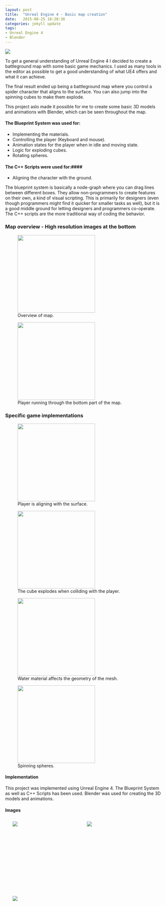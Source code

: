 ```yaml
---
layout: post
title:  "Unreal Engine 4 - Basic map creation"
date:   2015-08-25 18:28:36
categories: jekyll update
tags:
- Unreal Engine 4
- Blender
---
```


<img src="{{ site.baseurl }}/assets/portfolio/unrealoverview/11.png">

To get a general understanding of Unreal Engine 4 I decided to create a battleground map with some basic game mechanics. I used as many tools in the editor as possible to get a good understanding of what UE4 offers and what it can achieve.

The final result ended up being a battleground map where you control a spider character that aligns to the surface. You can also jump into the spinning cubes to make them explode.

This project aslo made it possible for me to create some basic 3D models and animations with Blender, which can be seen throughout the map.

#### The Blueprint System was used for: ####

- Implementing the materials.
- Controlling the player (Keyboard and mouse).
- Animation states for the player when in idle and moving state.
- Logic for exploding cubes.
- Rotating spheres.

#### The C++ Scripts were used for:#### 

- Aligning the character with the ground.

The blueprint system is basically a node-graph where you can drag lines between different boxes. They allow non-programmers to create features on their own, a kind of visual scripting. This is primarily for designers (even though programmers might find it quicker for smaller tasks as well), but it is a good middle ground for letting designers and programmers co-operate. The C++ scripts are the more traditional way of coding the behavior.

### Map overview - High resolution images at the bottom ###

<figure>
  <img src="{{ site.baseurl }}/assets/portfolio/unrealoverview/GIF/OverviewFlyingTrimmed.gif" height="250px">
  <figcaption> Overview of map. </figcaption>
</figure>

<figure>
  <img src="{{ site.baseurl }}/assets/portfolio/unrealoverview/GIF/OverviewBottomTrimmed.gif" height="250px">
  <figcaption> Player running through the bottom part of the map. </figcaption>
</figure>

### Specific game implementations ### 

<figure>
  <img src="{{ site.baseurl }}/assets/portfolio/unrealoverview/GIF/SurfaceRotationTrimmed.gif" height="250px">
  <figcaption> Player is aligning with the surface. </figcaption>
</figure>

<figure>
  <img src="{{ site.baseurl }}/assets/portfolio/unrealoverview/GIF/ExplosionTrimmed.gif" height="250px">
  <figcaption> The cube explodes when colliding with the player. </figcaption>
</figure>

<figure>
  <img src="{{ site.baseurl }}/assets/portfolio/unrealoverview/GIF/Water2Trimmed.gif" height="250px">
  <figcaption> Water material affects the geometry of the mesh. </figcaption>
</figure>

<figure>
  <img src="{{ site.baseurl }}/assets/portfolio/unrealoverview/GIF/SpinningBallsTrimmed.gif" height="250px"/>
  <figcaption> Spinning spheres. </figcaption>
</figure>

#### Implementation ####

This project was implemented using Unreal Engine 4. The Blueprint System as well as C++ Scripts has been used. Blender was used for creating the 3D models and animations.

#### Images ####

<style>
	ul#menu li {
		float: left;
	    display:inline;
	    margin: 10px 10px 0 0;
	}
	ul#menu {
		margin: 0 0 0 0;
	}
	div.img li {
		height: 230px;
		width: 230px;
		overflow: hidden;
	}

	div.img img {
		max-height: 100%;
		max-width: 100%;
	}
</style>

<div class="img">
	<ul id="menu">
		<li><a href="{{ site.baseurl }}/assets/portfolio/unrealoverview/1.png">
			<img src="{{ site.baseurl }}/assets/portfolio/unrealoverview/1.png"/>
		</a>
		</li>
		  	<li><a href="{{ site.baseurl }}/assets/portfolio/unrealoverview/2.png">
			<img src="{{ site.baseurl }}/assets/portfolio/unrealoverview/2.png"/>
		</a>
		</li>
		  	<li><a href="{{ site.baseurl }}/assets/portfolio/unrealoverview/3.png">
			<img src="{{ site.baseurl }}/assets/portfolio/unrealoverview/3.png"/>
		</a>
		</li>
	</ul>

	<ul id="menu">
		<li><a href="{{ site.baseurl }}/assets/portfolio/unrealoverview/4.png">
			<img src="{{ site.baseurl }}/assets/portfolio/unrealoverview/4.png"/>
		</a>
		</li>
		  	<li><a href="{{ site.baseurl }}/assets/portfolio/unrealoverview/5.png">
			<img src="{{ site.baseurl }}/assets/portfolio/unrealoverview/5.png"/>
		</a>
		</li>
		  	<li><a href="{{ site.baseurl }}/assets/portfolio/unrealoverview/6.png">
			<img src="{{ site.baseurl }}/assets/portfolio/unrealoverview/6.png"/>
		</a>
		</li>
	</ul>

	<ul id="menu">
		<li><a href="{{ site.baseurl }}/assets/portfolio/unrealoverview/7.png">
			<img src="{{ site.baseurl }}/assets/portfolio/unrealoverview/7.png"/>
		</a>
		</li>
		  	<li><a href="{{ site.baseurl }}/assets/portfolio/unrealoverview/8.png">
			<img src="{{ site.baseurl }}/assets/portfolio/unrealoverview/8.png"/>
		</a>
		</li>
		  	<li><a href="{{ site.baseurl }}/assets/portfolio/unrealoverview/9.png">
			<img src="{{ site.baseurl }}/assets/portfolio/unrealoverview/9.png"/>
		</a>
		</li>
	</ul>

	<ul id="menu">
		<li><a href="{{ site.baseurl }}/assets/portfolio/unrealoverview/10.png">
			<img src="{{ site.baseurl }}/assets/portfolio/unrealoverview/10.png"/>
		</a>
		</li>
		  	<li><a href="{{ site.baseurl }}/assets/portfolio/unrealoverview/11.png">
			<img src="{{ site.baseurl }}/assets/portfolio/unrealoverview/11.png"/>
		</a>
		</li>
		  	<li><a href="{{ site.baseurl }}/assets/portfolio/unrealoverview/12.png">
			<img src="{{ site.baseurl }}/assets/portfolio/unrealoverview/12.png"/>
		</a>
		</li>
	</ul>

	<ul id="menu">
		<li><a href="{{ site.baseurl }}/assets/portfolio/unrealoverview/13.png">
			<img src="{{ site.baseurl }}/assets/portfolio/unrealoverview/13.png"/>
		</a>
		</li>
		  	<li><a href="{{ site.baseurl }}/assets/portfolio/unrealoverview/14.png">
			<img src="{{ site.baseurl }}/assets/portfolio/unrealoverview/14.png"/>
		</a>
		</li>
	</ul>
</div>

[ZackWebPage]:      http://wzackw.com
[LudumDare]: 		http://ludumdare.com/compo/ludum-dare-33/